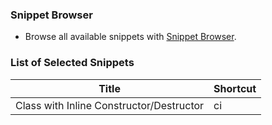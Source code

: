 ### Snippet Browser

* Browse all available snippets with [Snippet Browser](http://pihrt.net/snippetica/snippets?engine=vscode&language=cpp).

### List of Selected Snippets

Title | Shortcut
----- | --------
Class with Inline Constructor/Destructor|ci
